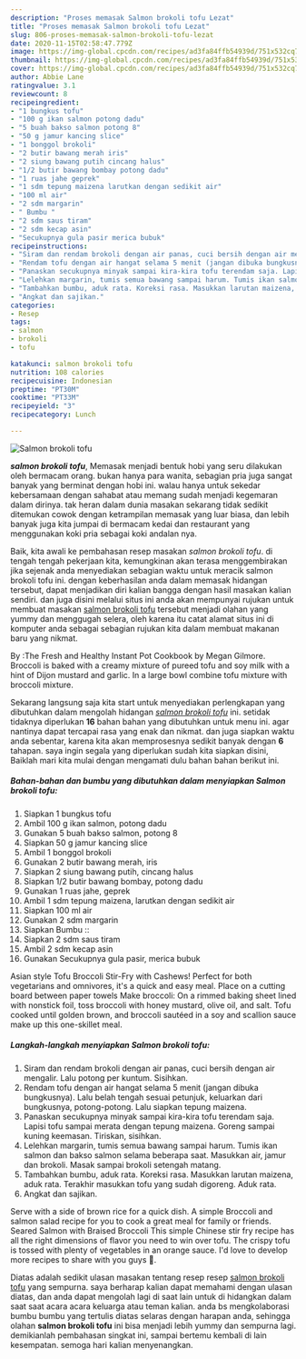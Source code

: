 ```yaml
---
description: "Proses memasak Salmon brokoli tofu Lezat"
title: "Proses memasak Salmon brokoli tofu Lezat"
slug: 806-proses-memasak-salmon-brokoli-tofu-lezat
date: 2020-11-15T02:58:47.779Z
image: https://img-global.cpcdn.com/recipes/ad3fa84ffb54939d/751x532cq70/salmon-brokoli-tofu-foto-resep-utama.jpg
thumbnail: https://img-global.cpcdn.com/recipes/ad3fa84ffb54939d/751x532cq70/salmon-brokoli-tofu-foto-resep-utama.jpg
cover: https://img-global.cpcdn.com/recipes/ad3fa84ffb54939d/751x532cq70/salmon-brokoli-tofu-foto-resep-utama.jpg
author: Abbie Lane
ratingvalue: 3.1
reviewcount: 8
recipeingredient:
- "1 bungkus tofu"
- "100 g ikan salmon potong dadu"
- "5 buah bakso salmon potong 8"
- "50 g jamur kancing slice"
- "1 bonggol brokoli"
- "2 butir bawang merah iris"
- "2 siung bawang putih cincang halus"
- "1/2 butir bawang bombay potong dadu"
- "1 ruas jahe geprek"
- "1 sdm tepung maizena larutkan dengan sedikit air"
- "100 ml air"
- "2 sdm margarin"
- " Bumbu "
- "2 sdm saus tiram"
- "2 sdm kecap asin"
- "Secukupnya gula pasir merica bubuk"
recipeinstructions:
- "Siram dan rendam brokoli dengan air panas, cuci bersih dengan air mengalir. Lalu potong per kuntum. Sisihkan."
- "Rendam tofu dengan air hangat selama 5 menit (jangan dibuka bungkusnya). Lalu belah tengah sesuai petunjuk, keluarkan dari bungkusnya, potong-potong. Lalu siapkan tepung maizena."
- "Panaskan secukupnya minyak sampai kira-kira tofu terendam saja. Lapisi tofu sampai merata dengan tepung maizena. Goreng sampai kuning keemasan. Tiriskan, sisihkan."
- "Lelehkan margarin, tumis semua bawang sampai harum. Tumis ikan salmon dan bakso salmon selama beberapa saat. Masukkan air, jamur dan brokoli. Masak sampai brokoli setengah matang."
- "Tambahkan bumbu, aduk rata. Koreksi rasa. Masukkan larutan maizena, aduk rata. Terakhir masukkan tofu yang sudah digoreng. Aduk rata."
- "Angkat dan sajikan."
categories:
- Resep
tags:
- salmon
- brokoli
- tofu

katakunci: salmon brokoli tofu 
nutrition: 108 calories
recipecuisine: Indonesian
preptime: "PT30M"
cooktime: "PT33M"
recipeyield: "3"
recipecategory: Lunch

---
```



![Salmon brokoli tofu](https://img-global.cpcdn.com/recipes/ad3fa84ffb54939d/751x532cq70/salmon-brokoli-tofu-foto-resep-utama.jpg)

<b><i>salmon brokoli tofu</i></b>, Memasak menjadi bentuk hobi yang seru dilakukan oleh bermacam orang. bukan hanya para wanita, sebagian pria juga sangat banyak yang berminat dengan hobi ini. walau hanya untuk sekedar kebersamaan dengan sahabat atau memang sudah menjadi kegemaran dalam dirinya. tak heran dalam dunia masakan sekarang tidak sedikit ditemukan cowok dengan ketrampilan memasak yang luar biasa, dan lebih banyak juga kita jumpai di bermacam kedai dan restaurant yang menggunakan koki pria sebagai koki andalan nya.

Baik, kita awali ke pembahasan resep masakan <i>salmon brokoli tofu</i>. di tengah tengah pekerjaan kita, kemungkinan akan terasa menggembirakan jika sejenak anda menyediakan sebagian waktu untuk meracik salmon brokoli tofu ini. dengan keberhasilan anda dalam memasak hidangan tersebut, dapat menjadikan diri kalian bangga dengan hasil masakan kalian sendiri. dan juga disini melalui situs ini anda akan mempunyai rujukan untuk membuat masakan <u>salmon brokoli tofu</u> tersebut menjadi olahan yang yummy dan menggugah selera, oleh karena itu catat alamat situs ini di komputer anda sebagai sebagian rujukan kita dalam membuat makanan baru yang nikmat.

By :The Fresh and Healthy Instant Pot Cookbook by Megan Gilmore. Broccoli is baked with a creamy mixture of pureed tofu and soy milk with a hint of Dijon mustard and garlic. In a large bowl combine tofu mixture with broccoli mixture.


Sekarang langsung saja kita start untuk menyediakan perlengkapan yang dibutuhkan dalam mengolah hidangan <u><i>salmon brokoli tofu</i></u> ini. setidak tidaknya diperlukan <b>16</b> bahan bahan yang dibutuhkan untuk menu ini. agar nantinya dapat tercapai rasa yang enak dan nikmat. dan juga siapkan waktu anda sebentar, karena kita akan memprosesnya sedikit banyak dengan <b>6</b> tahapan. saya ingin segala yang diperlukan sudah kita siapkan disini, Baiklah mari kita mulai dengan mengamati dulu bahan bahan berikut ini.

<!--inarticleads1-->

##### Bahan-bahan dan bumbu yang dibutuhkan dalam menyiapkan Salmon brokoli tofu:

1. Siapkan 1 bungkus tofu
1. Ambil 100 g ikan salmon, potong dadu
1. Gunakan 5 buah bakso salmon, potong 8
1. Siapkan 50 g jamur kancing slice
1. Ambil 1 bonggol brokoli
1. Gunakan 2 butir bawang merah, iris
1. Siapkan 2 siung bawang putih, cincang halus
1. Siapkan 1/2 butir bawang bombay, potong dadu
1. Gunakan 1 ruas jahe, geprek
1. Ambil 1 sdm tepung maizena, larutkan dengan sedikit air
1. Siapkan 100 ml air
1. Gunakan 2 sdm margarin
1. Siapkan  Bumbu ::
1. Siapkan 2 sdm saus tiram
1. Ambil 2 sdm kecap asin
1. Gunakan Secukupnya gula pasir, merica bubuk


Asian style Tofu Broccoli Stir-Fry with Cashews! Perfect for both vegetarians and omnivores, it&#39;s a quick and easy meal. Place on a cutting board between paper towels Make broccoli: On a rimmed baking sheet lined with nonstick foil, toss broccoli with honey mustard, olive oil, and salt. Tofu cooked until golden brown, and broccoli sautéed in a soy and scallion sauce make up this one-skillet meal. 

<!--inarticleads2-->

##### Langkah-langkah menyiapkan Salmon brokoli tofu:

1. Siram dan rendam brokoli dengan air panas, cuci bersih dengan air mengalir. Lalu potong per kuntum. Sisihkan.
1. Rendam tofu dengan air hangat selama 5 menit (jangan dibuka bungkusnya). Lalu belah tengah sesuai petunjuk, keluarkan dari bungkusnya, potong-potong. Lalu siapkan tepung maizena.
1. Panaskan secukupnya minyak sampai kira-kira tofu terendam saja. Lapisi tofu sampai merata dengan tepung maizena. Goreng sampai kuning keemasan. Tiriskan, sisihkan.
1. Lelehkan margarin, tumis semua bawang sampai harum. Tumis ikan salmon dan bakso salmon selama beberapa saat. Masukkan air, jamur dan brokoli. Masak sampai brokoli setengah matang.
1. Tambahkan bumbu, aduk rata. Koreksi rasa. Masukkan larutan maizena, aduk rata. Terakhir masukkan tofu yang sudah digoreng. Aduk rata.
1. Angkat dan sajikan.


Serve with a side of brown rice for a quick dish. A simple Broccoli and salmon salad recipe for you to cook a great meal for family or friends. Seared Salmon with Braised Broccoli This simple Chinese stir fry recipe has all the right dimensions of flavor you need to win over tofu. The crispy tofu is tossed with plenty of vegetables in an orange sauce. I&#39;d love to develop more recipes to share with you guys 🙂. 

Diatas adalah sedikit ulasan masakan tentang resep resep <u>salmon brokoli tofu</u> yang sempurna. saya berharap kalian dapat memahami dengan ulasan diatas, dan anda dapat mengolah lagi di saat lain untuk di hidangkan dalam saat saat acara acara keluarga atau teman kalian. anda bs mengkolaborasi bumbu bumbu yang tertulis diatas selaras dengan harapan anda, sehingga olahan <b>salmon brokoli tofu</b> ini bisa menjadi lebih yummy dan sempurna lagi. demikianlah pembahasan singkat ini, sampai bertemu kembali di lain kesempatan. semoga hari kalian menyenangkan.
